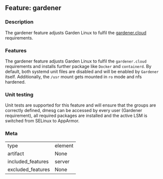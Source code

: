 ## Feature: gardener
### Description
<website-feature>

The gardener feature adjusts Garden Linux to fulfil the [gardener.cloud](https://gardener.cloud) requirements.
</website-feature>

### Features
The gardener feature adjusts Garden Linux to fulfil the `gardener.cloud` requirements and installs further package like `Docker` and `containerd`. By default, both systemd unit files are disabled and will be enabled by `Gardener` itself. Additionally, the `/usr` mount gets mounted in `ro` mode and nfs hardened.

### Unit testing
Unit tests are supported for this feature and will ensure that the groups are correctly defined, dmesg can be accessed by every user (Gardener requirement), all required packages are installed and the active LSM is switched from SELinux to AppArmor.

### Meta
|||
|---|---|
|type|element|
|artifact|None|
|included_features|server|
|excluded_features|None|
